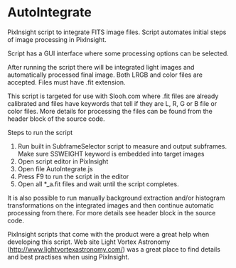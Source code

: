 # AutoIntegrate

PixInsight script to integrate FITS image files. Script automates initial steps of image processing in PixInsight.

Script has a GUI interface where some processing options can be selected.

After running the script there will be integrated light images and automatically processed final image. Both 
LRGB and color files are accepted. Files must have .fit extension. 

This script is targeted for use with Slooh.com where .fit files are already calibrated and files have keywords 
that tell if they are L, R, G or B file or color files. More details for processing the files can be found from
the header block of the source code.

Steps to run the script

1. Run built in SubframeSelector script to measure and output subframes. Make sure 
   SSWEIGHT keyword is embedded into target images
2. Open script editor in PixInsight
3. Open file AutoIntegrate.js
4. Press F9 to run the script in the editor
5. Open all *_a.fit files and wait until the script completes.

It is also possible to run manually background extraction and/or histogram transformations on the
integrated images and then continue automatic processing from there. For more details see header 
block in the source code.

PixInsight scripts that come with the product were a great help when developing this script. Web site 
Light Vortex Astronomy (http://www.lightvortexastronomy.com/) was a great place to find details and best 
practises when using PixInsight.
